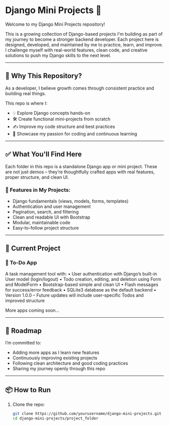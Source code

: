 # Django Mini Projects 🚀

Welcome to my Django Mini Projects repository!

This is a growing collection of Django-based projects I'm building as part of my journey to become a stronger backend developer. Each project here is designed, developed, and maintained by me to practice, learn, and improve. I challenge myself with real-world features, clean code, and creative solutions to push my Django skills to the next level.

---

## 🌟 Why This Repository?

As a developer, I believe growth comes through consistent practice and building real things.

This repo is where I:
- 💡 Explore Django concepts hands-on
- 🛠️ Create functional mini-projects from scratch
- ✍️ Improve my code structure and best practices
- 🚀 Showcase my passion for coding and continuous learning

---

## ✅ What You'll Find Here

Each folder in this repo is a standalone Django app or mini project. These are not just demos – they’re thoughtfully crafted apps with real features, proper structure, and clean UI.

### 🔨 Features in My Projects:
- Django fundamentals (views, models, forms, templates)
- Authentication and user management
- Pagination, search, and filtering
- Clean and readable UI with Bootstrap
- Modular, maintainable code
- Easy-to-follow project structure

---

## 📂 Current Project

### 📝 To-Do App
A task management tool with:
•	User authentication with Django’s built-in User model (login/logout)
•	Todo creation, editing, and deletion using Form and ModelForm
•	Bootstrap-based simple and clean UI
•	Flash messages for success/error feedback
•	SQLite3 database as the default backend
•	Version 1.0.0 – Future updates will include user-specific Todos and improved structure

More apps coming soon...

---

## 🚧 Roadmap

I’m committed to:
- Adding more apps as I learn new features
- Continuously improving existing projects
- Following clean architecture and good coding practices
- Sharing my journey openly through this repo

---

## 📦 How to Run

1. Clone the repo:
   ```bash
   git clone https://github.com/yourusername/django-mini-projects.git
   cd django-mini-projects/project_folder
